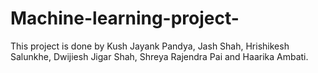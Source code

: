 # Machine-learning-project-
This project is done by Kush Jayank Pandya, Jash Shah, Hrishikesh Salunkhe, Dwijiesh Jigar Shah, Shreya Rajendra Pai and Haarika Ambati.

